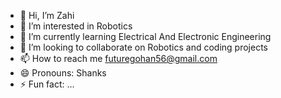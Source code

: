 - 👋 Hi, I’m Zahi
- 👀 I’m interested in Robotics
- 🌱 I’m currently learning Electrical And Electronic Engineering
- 💞️ I’m looking to collaborate on Robotics and coding projects
- 📫 How to reach me futuregohan56@gmail.com
- 😄 Pronouns: Shanks
- ⚡ Fun fact: ...

<!---
revy00/revy00 is a ✨ special ✨ repository because its `README.md` (this file) appears on your GitHub profile.
You can click the Preview link to take a look at your changes.
--->

